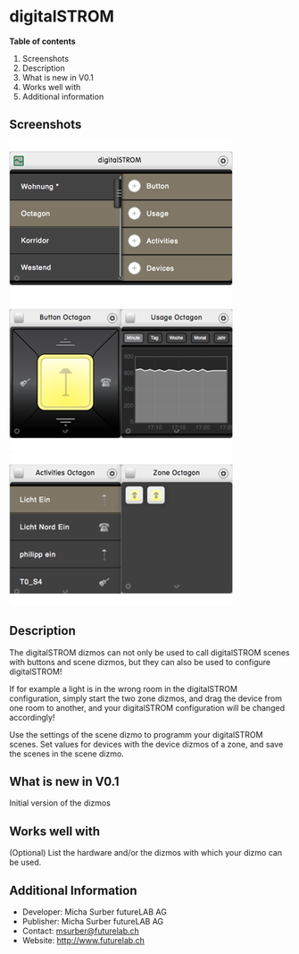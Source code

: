 # digitalSTROM

**Table of contents**

1. Screenshots
2. Description
3. What is new in V0.1
4. Works well with
5. Additional information

## Screenshots

![Main digitalSTROM dizmo](./1.png)
![Button Dizmo and Usage Dizmo](./2.png)
![Scene Dizmo and Zone dizmo with devices](./3.png)

## Description

The digitalSTROM dizmos can not only be used to call digitalSTROM scenes with buttons and scene dizmos, but they can also be used to configure digitalSTROM! 

If for example a light is in the wrong room in the digitalSTROM configuration, simply start the two zone dizmos, and drag the device from one room to another, and your digitalSTROM configuration will be changed accordingly! 

Use the settings of the scene dizmo to programm your digitalSTROM scenes. Set values for devices with the device dizmos of a zone, and save the scenes in the scene dizmo.

## What is new in V0.1

Initial version of the dizmos

## Works well with

(Optional) List the hardware and/or the dizmos with which your dizmo can be used.

## Additional Information

* Developer: Micha Surber futureLAB AG
* Publisher: Micha Surber futureLAB AG
* Contact: msurber@futurelab.ch
* Website: http://www.futurelab.ch
